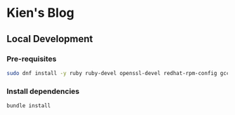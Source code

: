# Kien's Blog

## Local Development

### Pre-requisites
```bash
sudo dnf install -y ruby ruby-devel openssl-devel redhat-rpm-config gcc-c++ @development-tools rubygem-bundler
```

### Install dependencies
```bash
bundle install
```
